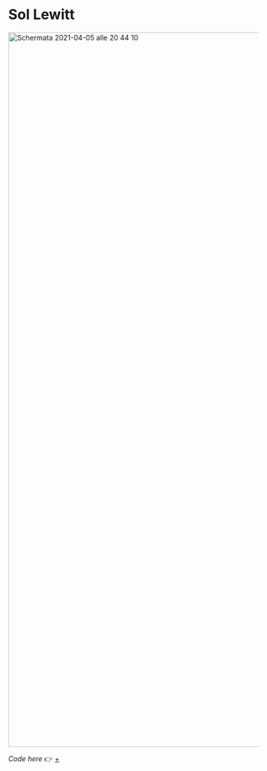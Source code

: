 # Sol Lewitt

<img width="1440" alt="Schermata 2021-04-05 alle 20 44 10" src="https://user-images.githubusercontent.com/76476647/113612143-b8168b00-964f-11eb-956c-4a65d0e39537.png">

_Code here_ :point_right: [+](https://editor.p5js.org/Lucilla/sketches/_pgwB3LS8)
